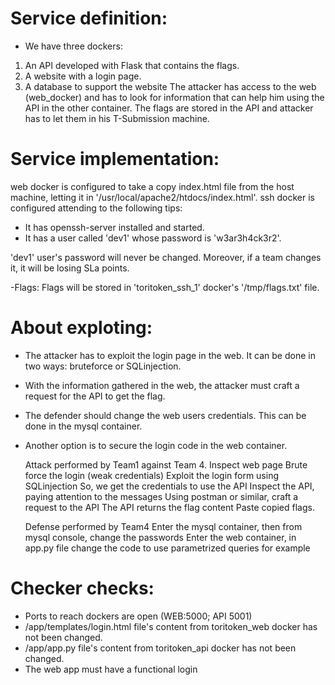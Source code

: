 # Service definition:
- We have three dockers: 
1. An API developed with Flask that contains the flags. 
2. A website with a login page.
3. A database to support the website
The attacker has access to the web (web_docker) and has to look for information that can help him using the API in the other container.
The flags are stored in the API and attacker has to let them in his T-Submission machine. 

# Service implementation:

web docker is configured to take a copy index.html file from the host machine, letting it in '/usr/local/apache2/htdocs/index.html'. 
ssh docker is configured attending to the following tips:
  - It has openssh-server installed and started. 
  - It has a user called 'dev1' whose password is 'w3ar3h4ck3r2'. 

 'dev1' user's password will never be changed. Moreover, if a team changes it, it will be losing SLa points. 
 
-Flags: 
    Flags will be stored in 'toritoken_ssh_1' docker's '/tmp/flags.txt' file. 

# About exploting:
- The attacker has to exploit the login page in the web. It can be done in two ways: bruteforce or SQLinjection.
- With the information gathered in the web, the attacker must craft a request for the API to get the flag.
- The defender should change the web users credentials. This can be done in the mysql container.
- Another option is to secure the login code in the web container.
  
  Attack performed by Team1 against Team 4. 
  Inspect web page
      Brute force the login (weak credentials)
      Exploit the login form using SQLinjection
      So, we get the credentials to  use the API
  Inspect the API, paying attention to the messages
  Using postman or similar, craft a request to the API
      The API returns the flag content
  Paste copied flags. 

  Defense performed by Team4
    Enter the mysql container, then from mysql console, change the passwords
    Enter the web container, in app.py file change the code to use parametrized queries for example
     

# Checker checks:
- Ports to reach dockers are open (WEB:5000; API 5001)
- /app/templates/login.html file's content from toritoken_web docker has not been changed. 
- /app/app.py file's content from toritoken_api docker has not been changed. 
- The web app must have a functional login





